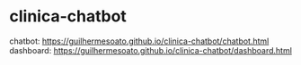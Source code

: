 # clinica-chatbot
chatbot: https://guilhermesoato.github.io/clinica-chatbot/chatbot.html
dashboard: https://guilhermesoato.github.io/clinica-chatbot/dashboard.html

